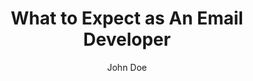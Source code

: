 ---
title: "What to Expect as An Email Developer"
published: 2025-05-22
updated: 2025-05-22
author: "John Doe"
image:
  src: "/images/banana.jpg"
  alt: "A picture of bananas"
description: "Have you ever wondered about the Banana?"
draft: false
category: "food"
slug: "job-as-an-email-developer"
---